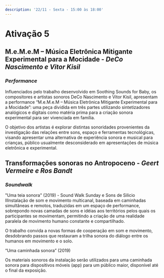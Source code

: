 ```yaml
---
description: '22/11 - Sexta - 15:00 às 18:00'
---
```


# Ativação 5

## **M.e.M.e.M – Música Eletrônica Mitigante Experimental para a Mocidade** ​- _DeCo Nascimento e Vitor Kisil_

### _Performance_

Influenciados pelo trabalho desenvolvido em Soothing Sounds for Baby, os compositores e artistas sonoros DeCo Nascimento e Vitor Kisil, apresentam a performance “M.e.M.e.M – Música Eletrônica Mitigante Experimental para a Mocidade”: uma peça dividida em três partes utilizando sintetizadores analógicos e digitais como matéria prima para a criação sonora experimental para ser vivenciada em família.

O objetivo dos artistas é explorar distintas sonoridades provenientes da investigação das relações entre sons, espaço e ferramentas tecnológicas, visando apresentar uma alternativa de experiência sonora e musical para crianças, público usualmente desconsiderado em apresentações de música eletrônica e experimental.

## **Transformações sonoras no Antropoceno**​ - _Geert Vermeire e Ros Bandt_ 

### _Soundwalk_

"Uma teia sonora" \(2019\) - Sound Walk Sunday e Sons de Silicio IIInstalação de som e movimento multicanal, baseada em caminhadas simultâneas e remotos, traduzidas em um espaço de performance, sobrepondo novas camadas de sons e idéias aos territórios pelos quais os participantes se movimentam, permitindo a criação de uma realidade paralela de movimento humano constante e compartilhado.

O trabalho convida a novas formas de cooperação em som e movimento, desdobrando passos que restauram a trilha sonora do diálogo entre os humanos em movimento e o solo.

“Uma caminhada sonora” \(2019\)

Os materiais sonoros da instalação serão utilizados para uma caminhada sonora para dispositivos móveis \(app\) para um público maior, disponível até o final da exposição.

